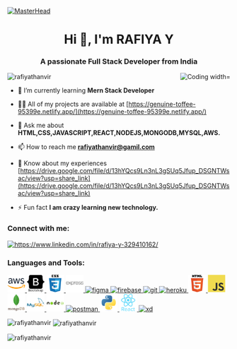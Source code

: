 [![MasterHead](https://user-images.githubusercontent.com/65373279/148280039-301b677b-74e7-49f8-af75-15e7c9253d74.png)](https://rafiyathanvir.io)
<h1 align="center">Hi 👋, I'm RAFIYA Y</h1>
<h3 align="center">A passionate Full Stack Developer from India</h3>
<img align="right" alt="Coding width="400" src="https://www.shutterstock.com/image-photo/female-hacker-hacking-security-firewall-260nw-1649124790.jpg">


<p align="left"> <img src="https://komarev.com/ghpvc/?username=rafiyathanvir&label=Profile%20views&color=0e75b6&style=flat" alt="rafiyathanvir" /> </p>

- 🌱 I’m currently learning **Mern Stack Developer**

- 👨‍💻 All of my projects are available at [https://genuine-toffee-95399e.netlify.app/](https://genuine-toffee-95399e.netlify.app/)

- 💬 Ask me about **HTML,CSS,JAVASCRIPT,REACT,NODEJS,MONGODB,MYSQL,AWS.**

- 📫 How to reach me **rafiyathanvir@gamil.com**

- 📄 Know about my experiences [https://drive.google.com/file/d/13hYQcs9Ln3nL3gSUq5Jfup_DSGNTWsac/view?usp=share_link](https://drive.google.com/file/d/13hYQcs9Ln3nL3gSUq5Jfup_DSGNTWsac/view?usp=share_link)

- ⚡ Fun fact **I am crazy learning new technology.**

<h3 align="left">Connect with me:</h3>
<p align="left">
<a href="https://linkedin.com/in/https://www.linkedin.com/in/rafiya-y-329410162/" target="blank"><img align="center" src="https://raw.githubusercontent.com/rahuldkjain/github-profile-readme-generator/master/src/images/icons/Social/linked-in-alt.svg" alt="https://www.linkedin.com/in/rafiya-y-329410162/" height="30" width="40" /></a>
</p>

<h3 align="left">Languages and Tools:</h3>
<p align="left"> <a href="https://aws.amazon.com" target="_blank" rel="noreferrer"> <img src="https://raw.githubusercontent.com/devicons/devicon/master/icons/amazonwebservices/amazonwebservices-original-wordmark.svg" alt="aws" width="40" height="40"/> </a> <a href="https://getbootstrap.com" target="_blank" rel="noreferrer"> <img src="https://raw.githubusercontent.com/devicons/devicon/master/icons/bootstrap/bootstrap-plain-wordmark.svg" alt="bootstrap" width="40" height="40"/> </a> <a href="https://www.w3schools.com/css/" target="_blank" rel="noreferrer"> <img src="https://raw.githubusercontent.com/devicons/devicon/master/icons/css3/css3-original-wordmark.svg" alt="css3" width="40" height="40"/> </a> <a href="https://expressjs.com" target="_blank" rel="noreferrer"> <img src="https://raw.githubusercontent.com/devicons/devicon/master/icons/express/express-original-wordmark.svg" alt="express" width="40" height="40"/> </a> <a href="https://www.figma.com/" target="_blank" rel="noreferrer"> <img src="https://www.vectorlogo.zone/logos/figma/figma-icon.svg" alt="figma" width="40" height="40"/> </a> <a href="https://firebase.google.com/" target="_blank" rel="noreferrer"> <img src="https://www.vectorlogo.zone/logos/firebase/firebase-icon.svg" alt="firebase" width="40" height="40"/> </a> <a href="https://git-scm.com/" target="_blank" rel="noreferrer"> <img src="https://www.vectorlogo.zone/logos/git-scm/git-scm-icon.svg" alt="git" width="40" height="40"/> </a> <a href="https://heroku.com" target="_blank" rel="noreferrer"> <img src="https://www.vectorlogo.zone/logos/heroku/heroku-icon.svg" alt="heroku" width="40" height="40"/> </a> <a href="https://www.w3.org/html/" target="_blank" rel="noreferrer"> <img src="https://raw.githubusercontent.com/devicons/devicon/master/icons/html5/html5-original-wordmark.svg" alt="html5" width="40" height="40"/> </a> <a href="https://developer.mozilla.org/en-US/docs/Web/JavaScript" target="_blank" rel="noreferrer"> <img src="https://raw.githubusercontent.com/devicons/devicon/master/icons/javascript/javascript-original.svg" alt="javascript" width="40" height="40"/> </a> <a href="https://www.mongodb.com/" target="_blank" rel="noreferrer"> <img src="https://raw.githubusercontent.com/devicons/devicon/master/icons/mongodb/mongodb-original-wordmark.svg" alt="mongodb" width="40" height="40"/> </a> <a href="https://www.mysql.com/" target="_blank" rel="noreferrer"> <img src="https://raw.githubusercontent.com/devicons/devicon/master/icons/mysql/mysql-original-wordmark.svg" alt="mysql" width="40" height="40"/> </a> <a href="https://nodejs.org" target="_blank" rel="noreferrer"> <img src="https://raw.githubusercontent.com/devicons/devicon/master/icons/nodejs/nodejs-original-wordmark.svg" alt="nodejs" width="40" height="40"/> </a> <a href="https://postman.com" target="_blank" rel="noreferrer"> <img src="https://www.vectorlogo.zone/logos/getpostman/getpostman-icon.svg" alt="postman" width="40" height="40"/> </a> <a href="https://www.python.org" target="_blank" rel="noreferrer"> <img src="https://raw.githubusercontent.com/devicons/devicon/master/icons/python/python-original.svg" alt="python" width="40" height="40"/> </a> <a href="https://reactjs.org/" target="_blank" rel="noreferrer"> <img src="https://raw.githubusercontent.com/devicons/devicon/master/icons/react/react-original-wordmark.svg" alt="react" width="40" height="40"/> </a> <a href="https://www.adobe.com/products/xd.html" target="_blank" rel="noreferrer"> <img src="https://cdn.worldvectorlogo.com/logos/adobe-xd.svg" alt="xd" width="40" height="40"/> </a> </p>

<p><img align="left" src="https://github-readme-stats.vercel.app/api/top-langs?username=rafiyathanvir&show_icons=true&locale=en&layout=compact" alt="rafiyathanvir" /></p>

<p>&nbsp;<img align="center" src="https://github-readme-stats.vercel.app/api?username=rafiyathanvir&show_icons=true&locale=en" alt="rafiyathanvir" /></p>

<p><img align="center" src="https://github-readme-streak-stats.herokuapp.com/?user=rafiyathanvir&" alt="rafiyathanvir" /></p>
